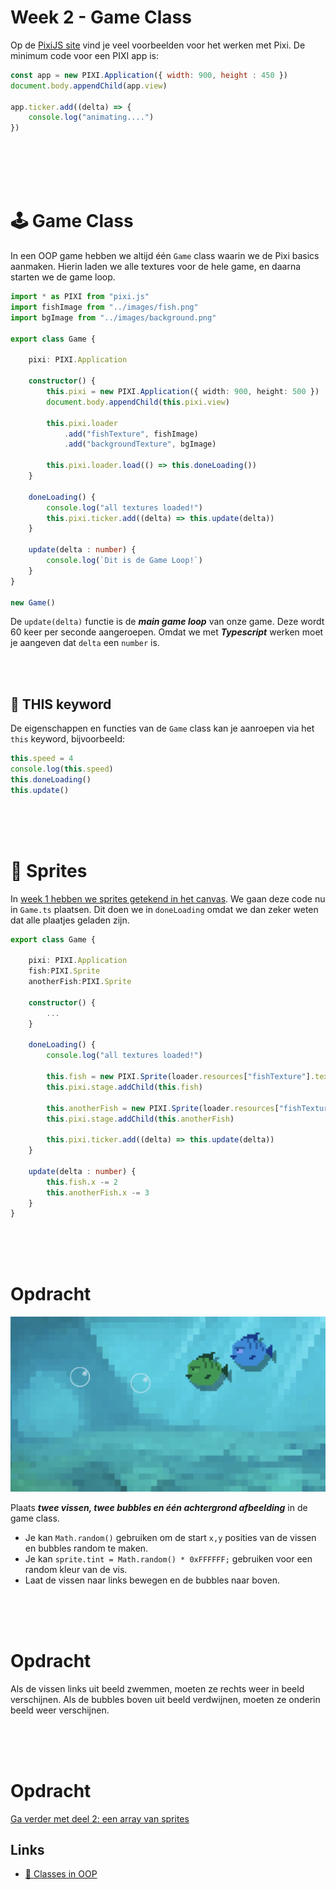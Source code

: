 # Week 2 - Game Class

Op de [PixiJS site](https://pixijs.io/examples/) vind je veel voorbeelden voor het werken met Pixi. De minimum code voor een PIXI app is:

```javascript
const app = new PIXI.Application({ width: 900, height : 450 })
document.body.appendChild(app.view)

app.ticker.add((delta) => {
    console.log("animating....")
})
```
<br>
<br>
<br>
<br>

# 🕹 Game Class

In een OOP game hebben we altijd één `Game` class waarin we de Pixi basics aanmaken. Hierin laden we alle textures voor de hele game, en daarna starten we de game loop.

```typescript
import * as PIXI from "pixi.js"
import fishImage from "../images/fish.png"
import bgImage from "../images/background.png"

export class Game {

    pixi: PIXI.Application

    constructor() {
        this.pixi = new PIXI.Application({ width: 900, height: 500 })
        document.body.appendChild(this.pixi.view)

        this.pixi.loader
            .add("fishTexture", fishImage)
            .add("backgroundTexture", bgImage)

        this.pixi.loader.load(() => this.doneLoading())
    }

    doneLoading() {
        console.log("all textures loaded!")
        this.pixi.ticker.add((delta) => this.update(delta))
    }

    update(delta : number) {
        console.log(`Dit is de Game Loop!`)
    }
}

new Game()
```
De `update(delta)` functie is de ***main game loop*** van onze game. Deze wordt 60 keer per seconde aangeroepen. Omdat we met ***Typescript*** werken moet je aangeven dat `delta` een `number` is.

<br>
<br>

## 🤔 THIS keyword

De eigenschappen en functies van de `Game` class kan je aanroepen via het `this` keyword, bijvoorbeeld:

```typescript
this.speed = 4
console.log(this.speed)
this.doneLoading()
this.update()
```

<br>
<br>
<br>

# 🐠 Sprites  

In [week 1 hebben we sprites getekend in het canvas](../week1/week1-pixi.md). We gaan deze code nu in `Game.ts` plaatsen. Dit doen we in `doneLoading` omdat we dan zeker weten dat alle plaatjes geladen zijn.

```typescript
export class Game {

    pixi: PIXI.Application
    fish:PIXI.Sprite
    anotherFish:PIXI.Sprite

    constructor() {
        ...
    }

    doneLoading() {
        console.log("all textures loaded!")

        this.fish = new PIXI.Sprite(loader.resources["fishTexture"].texture!)
        this.pixi.stage.addChild(this.fish)

        this.anotherFish = new PIXI.Sprite(loader.resources["fishTexture"].texture!)
        this.pixi.stage.addChild(this.anotherFish)

        this.pixi.ticker.add((delta) => this.update(delta))
    }

    update(delta : number) {
        this.fish.x -= 2
        this.anotherFish.x -= 3
    }
}
```
<Br>
<br>
<br>

# Opdracht

![two](../week1/twofishes.png)

Plaats ***twee vissen, twee bubbles en één achtergrond afbeelding*** in de game class. 

- Je kan `Math.random()` gebruiken om de start `x,y` posities van de vissen en bubbles random te maken.
- Je kan `sprite.tint = Math.random() * 0xFFFFFF;` gebruiken voor een random kleur van de vis.
- Laat de vissen naar links bewegen en de bubbles naar boven.

<Br>
<br>
<br>

# Opdracht

Als de vissen links uit beeld zwemmen, moeten ze rechts weer in beeld verschijnen. Als de bubbles boven uit beeld verdwijnen, moeten ze onderin beeld weer verschijnen.

<br>
<br>
<br>

# Opdracht

[Ga verder met deel 2: een array van sprites](./week2-pixi-sprites.md)

## Links

- [:movie_camera: Classes in OOP](https://youtu.be/TcYRLGJQgMI)